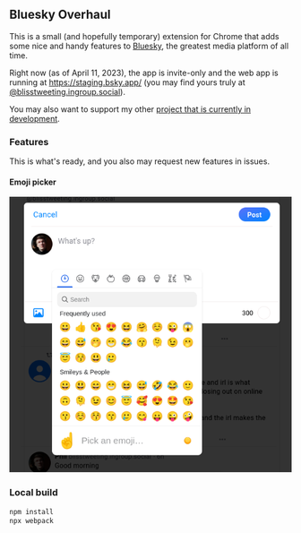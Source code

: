 ## Bluesky Overhaul

This is a small (and hopefully temporary) extension for Chrome that adds some nice and handy features to [Bluesky](https://bluesky.app/), the greatest media platform of all time.

Right now (as of April 11, 2023), the app is invite-only and the web app is running at https://staging.bsky.app/ (you may find yours truly at [@blisstweeting.ingroup.social](https://staging.bsky.app/profile/blisstweeting.ingroup.social)).

You may also want to support my other [project that is currently in development](https://www.patreon.com/architectofthought).

### Features

This is what's ready, and you also may request new features in issues.

#### Emoji picker

![emoji-picker.png](docs/emoji-picker.png)

### Local build

```
npm install
npx webpack
```
